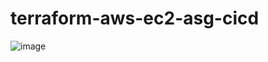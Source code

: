 # terraform-aws-ec2-asg-cicd
![image](https://user-images.githubusercontent.com/77256060/166135736-495889dd-42bb-40f0-bc15-40f3c1c73871.png)
